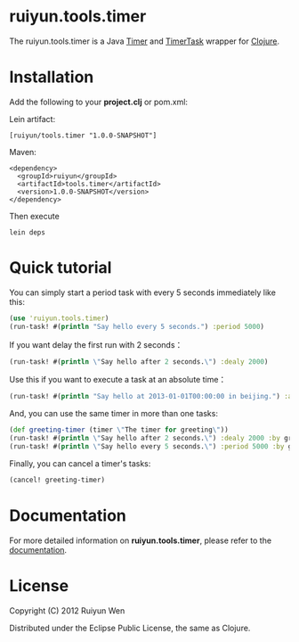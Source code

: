 ruiyun.tools.timer
=========

The ruiyun.tools.timer is a Java [Timer] and [TimerTask] wrapper for [Clojure].

Installation
============

Add the following to your **project.clj** or pom.xml:

Lein artifact:

    [ruiyun/tools.timer "1.0.0-SNAPSHOT"]

Maven:

    <dependency>
      <groupId>ruiyun</groupId>
      <artifactId>tools.timer</artifactId>
      <version>1.0.0-SNAPSHOT</version>
    </dependency>

Then execute

    lein deps

Quick tutorial
==============

You can simply start a period task with every 5 seconds immediately like this:

```clojure
(use 'ruiyun.tools.timer)
(run-task! #(println "Say hello every 5 seconds.") :period 5000)
```

If you want delay the first run with 2 seconds：

```clojure
(run-task! #(println \"Say hello after 2 seconds.\") :dealy 2000)
```

Use this if you want to execute a task at an absolute time：

```clojure
(run-task! #(println "Say hello at 2013-01-01T00:00:00 in beijing.") :at #inst "2013-01-01T00:00:00+08:00")
```

And, you can use the same timer in more than one tasks:

```clojure
(def greeting-timer (timer \"The timer for greeting\"))
(run-task! #(println \"Say hello after 2 seconds.\") :dealy 2000 :by greeting-timer)
(run-task! #(println \"Say hello every 5 seconds.\") :period 5000 :by greeting-timer)
```

Finally, you can cancel a timer's tasks:

```clojure
(cancel! greeting-timer)
```

Documentation
=============

For more detailed information on **ruiyun.tools.timer**, please refer to the  [documentation].

License
=======

Copyright (C) 2012 Ruiyun Wen

Distributed under the Eclipse Public License, the same as Clojure.

[Timer]:                http://docs.oracle.com/javase/7/docs/api/java/util/Timer.html
[TimerTask]:            http://docs.oracle.com/javase/7/docs/api/java/util/TimerTask.html
[Clojure]:              http://clojure.org/
[documentation]:        http://ruiyun.github.com/tools.timer/